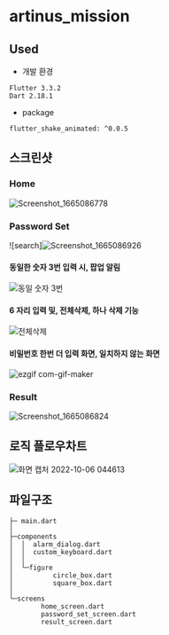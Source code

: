 # artinus_mission

## Used
- 개발 환경
```
Flutter 3.3.2
Dart 2.18.1
```
- package
```
flutter_shake_animated: ^0.0.5
```
## 스크린샷

### Home
![Screenshot_1665086778](https://user-images.githubusercontent.com/55618626/194408278-6ab6dc22-260b-494e-b326-c75e94427dc8.png)

### Password Set
![search]![Screenshot_1665086926](https://user-images.githubusercontent.com/55618626/194408728-c100c798-d4aa-4097-b66c-f20576fa949a.png)

#### 동일한 숫자 3번 입력 시, 팝업 알림
![동일 숫자 3번](https://user-images.githubusercontent.com/55618626/194410570-e31443f2-ca9b-4053-b714-ff1e74ef85ec.gif)

#### 6 자리 입력 및, 전체삭제, 하나 삭제 기능
![전체삭제](https://user-images.githubusercontent.com/55618626/194410592-2e5f0aa8-d06c-4fc5-a1ec-de13824ada30.gif)

#### 비밀번호 한번 더 입력 화면, 일치하지 않는 화면
![ezgif com-gif-maker](https://user-images.githubusercontent.com/55618626/194410607-83010669-fccb-404a-985f-dbbb5d7e1154.gif)


### Result
![Screenshot_1665086824](https://user-images.githubusercontent.com/55618626/194408428-a0c137dd-a035-4799-b51f-df7eb03376fe.png)

## 로직 플로우차트
![화면 캡처 2022-10-06 044613](https://user-images.githubusercontent.com/55618626/194411197-bc880f02-8c98-4d52-acbb-20a6e9194e0f.png)

## 파일구조 
```
├─ main.dart
│
├─components
│  │  alarm_dialog.dart
│  │  custom_keyboard.dart
│  │
│  └─figure
│          circle_box.dart
│          square_box.dart
│
└─screens
        home_screen.dart
        password_set_screen.dart
        result_screen.dart
```



